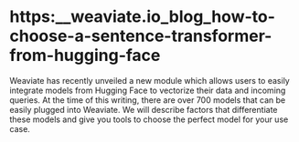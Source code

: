 # https:\_\_weaviate.io_blog_how-to-choose-a-sentence-transformer-from-hugging-face

Weaviate has recently unveiled a new module which allows users to easily integrate models from Hugging Face to vectorize their data and incoming queries. At the time of this writing, there are over 700 models that can be easily plugged into Weaviate. We will describe factors that differentiate these models and give you tools to choose the perfect model for your use case.
